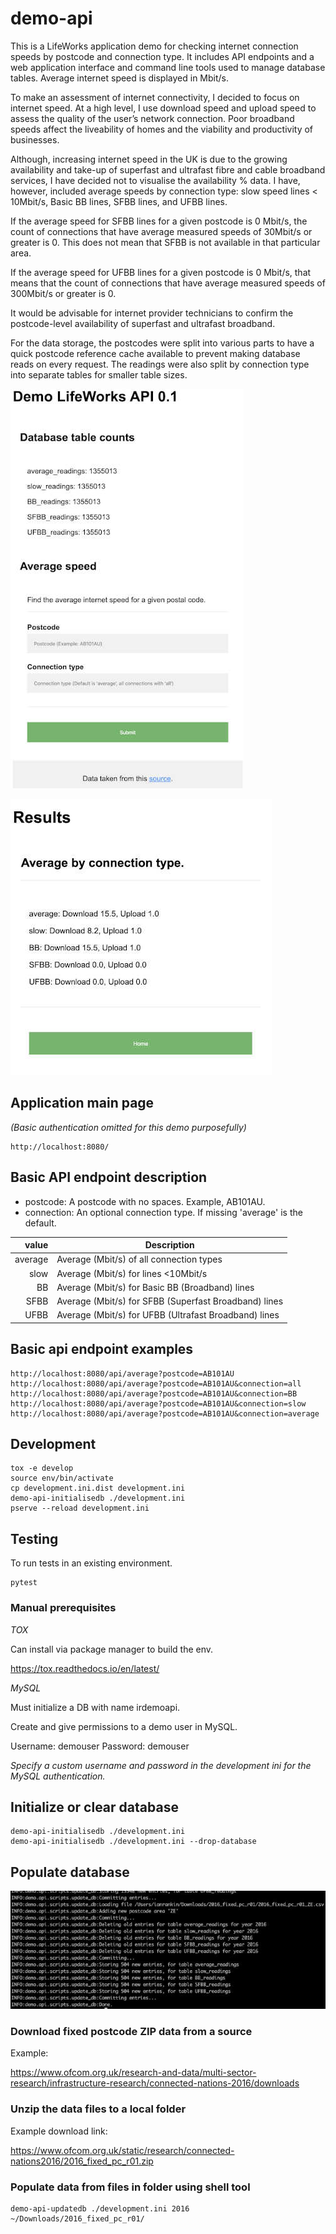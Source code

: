 
# demo-api

This is a LifeWorks application demo for checking internet connection speeds by postcode and connection type. It includes API endpoints and a web application interface and command line tools used to manage database tables. Average internet speed is displayed in Mbit/s.

To make an assessment of internet connectivity, I decided to focus on internet speed. At a high level, I use download speed and upload speed to assess the quality of the user’s network connection. Poor broadband speeds affect the liveability of homes and the viability and productivity of businesses.

Although, increasing internet speed in the UK is due to the growing availability and take-up of superfast and ultrafast fibre and cable broadband services, I have decided not to visualise the availability % data. I have, however, included average speeds by connection type: slow speed lines < 10Mbit/s, Basic BB lines, SFBB lines, and UFBB lines.

If the average speed for SFBB lines for a given postcode is 0 Mbit/s, the count of connections that have average measured speeds of 30Mbit/s or greater is 0. This does not mean that SFBB is not available in that particular area.

If the average speed for UFBB lines for a given postcode is 0 Mbit/s, that means that the count of connections that have average measured speeds of 300Mbit/s or greater is 0.

It would be advisable for internet provider technicians to confirm the postcode-level availability of superfast and ultrafast broadband.

For the data storage, the postcodes were split into various parts to have a quick postcode reference cache available to prevent making database reads on every request. The readings were also split by connection type into separate tables for smaller table sizes.

![home page](screenshots/1.jpg)

![results page](screenshots/2.jpg)


## Application main page

*(Basic authentication omitted for this demo purposefully)*

    http://localhost:8080/

## Basic API endpoint description

* postcode: A postcode with no spaces. Example, AB101AU.
* connection: An optional connection type. If missing 'average' is the default.

| value    | Description                                           |
| --------:| ----------------------------------------------------- |
| average  | Average (Mbit/s) of all connection types              |
| slow     | Average (Mbit/s) for lines <10Mbit/s                  |
| BB       | Average (Mbit/s) for Basic BB (Broadband) lines       |
| SFBB     | Average (Mbit/s) for SFBB (Superfast Broadband) lines |
| UFBB     | Average (Mbit/s) for UFBB (Ultrafast Broadband) lines |

## Basic api endpoint examples

    http://localhost:8080/api/average?postcode=AB101AU
    http://localhost:8080/api/average?postcode=AB101AU&connection=all
    http://localhost:8080/api/average?postcode=AB101AU&connection=BB
    http://localhost:8080/api/average?postcode=AB101AU&connection=slow
    http://localhost:8080/api/average?postcode=AB101AU&connection=average

## Development

    tox -e develop
    source env/bin/activate
    cp development.ini.dist development.ini
    demo-api-initialisedb ./development.ini
    pserve --reload development.ini


## Testing

To run tests in an existing environment.

    pytest

### Manual prerequisites

*TOX*
    
Can install via package manager to build the env.
    
https://tox.readthedocs.io/en/latest/

*MySQL*

Must initialize a DB with name irdemoapi.

Create and give permissions to a demo user in MySQL.

Username: demouser
Password: demouser

*Specify a custom username and password in the development ini for the MySQL authentication.*

## Initialize or clear database

    demo-api-initialisedb ./development.ini
    demo-api-initialisedb ./development.ini --drop-database

## Populate database

![populate db](screenshots/3.jpg)

### Download fixed postcode ZIP data from a source

Example:

https://www.ofcom.org.uk/research-and-data/multi-sector-research/infrastructure-research/connected-nations-2016/downloads

### Unzip the data files to a local folder

Example download link:

https://www.ofcom.org.uk/static/research/connected-nations2016/2016_fixed_pc_r01.zip

### Populate data from files in folder using shell tool

    demo-api-updatedb ./development.ini 2016 ~/Downloads/2016_fixed_pc_r01/
